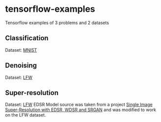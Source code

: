 # tensorflow-examples
Tensorflow examples of 3 problems and 2 datasets
## Classification
Dataset: [MNIST](http://yann.lecun.com/exdb/mnist/)

## Denoising
Dataset: [LFW](http://vis-www.cs.umass.edu/lfw/)

## Super-resolution
Dataset: [LFW](http://vis-www.cs.umass.edu/lfw/)
EDSR Model source was taken from a project [Single Image Super-Resolution with EDSR, WDSR and SRGAN](https://github.com/krasserm/super-resolution) 
and was modified to work on the LFW dataset.